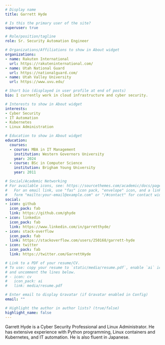 ```yaml
---
# Display name
title: Garrett Hyde

# Is this the primary user of the site?
superuser: true

# Role/position/tagline
role: Sr. Security Automation Engineer

# Organizations/Affiliations to show in About widget
organizations:
- name: Rakuten International
  url: https://rakuteninternational.com/
- name: Utah National Guard
  url: https://nationalguard.com/
- name: Utah Valley University
  url: https://www.uvu.edu/

# Short bio (displayed in user profile at end of posts)
bio: I currently work in cloud infrastructure and cyber security.

# Interests to show in About widget
interests:
- Cyber Security
- IT Automation
- Kubernetes
- Linux Administration

# Education to show in About widget
education:
  courses:
  - course: MBA in IT Management
    institution: Western Governors University
    year: 2024
  - course: BSc in Computer Science
    institution: Brigham Young University
    year: 2011

# Social/Academic Networking
# For available icons, see: https://sourcethemes.com/academic/docs/page-builder/#icons
#   For an email link, use "fas" icon pack, "envelope" icon, and a link in the
#   form "mailto:your-email@example.com" or "/#contact" for contact widget.
social:
- icon: github
  icon_pack: fab
  link: https://github.com/ghyde
- icon: linkedin
  icon_pack: fab
  link: https://www.linkedin.com/in/garretthyde/
- icon: stack-overflow
  icon_pack: fab
  link: https://stackoverflow.com/users/250168/garrett-hyde
- icon: twitter
  icon_pack: fab
  link: https://twitter.com/GarrettHyde

# Link to a PDF of your resume/CV.
# To use: copy your resume to `static/media/resume.pdf`, enable `ai` icons in `params.toml`,
# and uncomment the lines below.
# - icon: cv
#   icon_pack: ai
#   link: media/resume.pdf

# Enter email to display Gravatar (if Gravatar enabled in Config)
email: ""

# Highlight the author in author lists? (true/false)
highlight_name: false
---
```


Garrett Hyde is a Cyber Security Professional and Linux Administrator. He has
extensive experience with Python programming, Linux containers and Kubernetes,
and IT automation. He is also fluent in Japanese.
